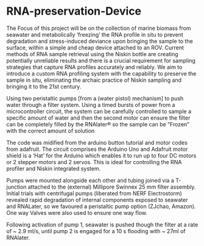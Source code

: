 
# RNA-preservation-Device

The Focus of this project will be on the collection of marine biomass from seawater and metabolically ‘freezing’ the RNA profile in situ to prevent degradation and stress-induced deviance upon bringing the sample to the surface, within a simple and cheap device attached to an ROV. Current methods of RNA sample retrieval using the Niskin bottle are creating potentially unreliable results and there is a crucial requirement for sampling strategies that capture RNA profiles accurately and reliably. We aim to introduce a custom RNA profiling system with the capability to preserve the sample in situ, eliminating the archaic practice of Niskin sampling and bringing it to the 21st century. 

Using two peristaltic pumps [from a (water pistol) mechanism] to push water through a filter system. Using a timed bursts of power from a microcontroller circuit, the system can be carefully controlled to sample a specific amount of water and then the second motor can ensure the filter can be completely filled by the RNAlater® so the sample can be “Frozen” with the correct amount of solution

The code was midified from the arduino button tutorial and motor codes from adafruit. The circuit comprises the Arduino Uno and Adafruit motor shield is a ‘Hat’ for the Arduino which enables it to run up to four DC motors or 2 stepper motors and 2 servos. This is ideal for controlling the RNA profiler and Niskin integrated system.

Pumps were mounted alongside each other and tubing joined via a T-junction attached to the (external) Millipore Swinnex 25 mm filter assembly. Initial trials with centrifugal pumps (liberated from NERF Electrostorm) revealed rapid degradation of internal components exposed to seawater and RNALater, so we favoured a peristaltic pump option (ZJchao, Amazon). One way Valves were also used to ensure one way flow. 

Following activation of pump 1, seawater is pushed though the filter at a rate of ~ 2.9 ml/s, until pump 2 is engaged for a 10 s flooding with ~ 27ml of RNAlater.
